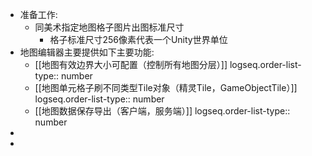 - 准备工作:
	- 同美术指定地图格子图片出图标准尺寸
		- 格子标准尺寸256像素代表一个Unity世界单位
- 地图编辑器主要提供如下主要功能:
	- [[地图有效边界大小可配置（控制所有地图分层）]]
	  logseq.order-list-type:: number
	- [[地图单元格子刷不同类型Tile对象（精灵Tile，GameObjectTile）]]
	  logseq.order-list-type:: number
	- [[地图数据保存导出（客户端，服务端）]]
	  logseq.order-list-type:: number
-
-